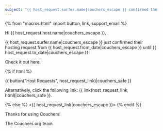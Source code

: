 ```yaml
---
subject: "{{ host_request.surfer.name|couchers_escape }} confirmed their hosting request!"
---
```


{% from "macros.html" import button, link, support_email %}

Hi {{ host_request.host.name|couchers_escape }},

{{ host_request.surfer.name|couchers_escape }} just confirmed their hosting request from {{ host_request.from_date|couchers_escape }} until {{ host_request.to_date|couchers_escape }}!

Check it out here:

{% if html %}

{{ button("Host Requests", host_request_link)|couchers_safe }}

Alternatively, click the following link: {{ link(host_request_link, html)|couchers_safe }}.

{% else %}
<{{ host_request_link|couchers_escape }}>
{% endif %}

Thanks for using Couchers!

The Couchers.org team
